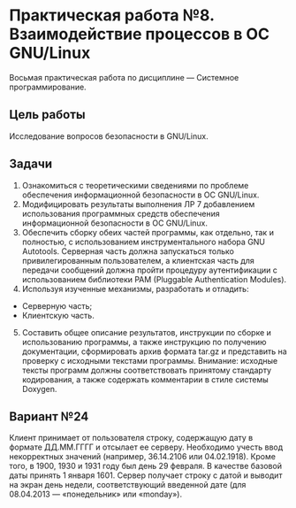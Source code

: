 # Практическая работа №8. Взаимодействие процессов в ОС GNU/Linux

Восьмая практическая работа по дисциплине — Системное программирование.

## Цель работы

Исследование вопросов безопасности в GNU/Linux.

## Задачи

1. Ознакомиться с теоретическими сведениями по проблеме обеспечения информационной безопасности в ОС GNU/Linux.
2. Модифицировать результаты выполнения ЛР 7 добавлением использования программных средств обеспечения информационной
   безопасности в ОС GNU/Linux.
3. Обеспечить сборку обеих частей программы, как отдельно, так и полностью, с использованием инструментального набора GNU Autotools. Серверная часть должна запускаться только привилегированным пользователем, а клиентская часть для передачи сообщений должна пройти процедуру аутентификации с использованием библиотеки PAM (Pluggable Authentication Modules).
4. Используя изученные механизмы, разработать и отладить:

- Серверную часть;
- Клиентскую часть.

5. Составить общее описание результатов, инструкции по сборке и использованию программы, а также инструкцию по получению
   документации, сформировать архив формата tar.gz и представить на проверку с исходными текстами программы. Внимание:
   исходные тексты программ должны соответствовать принятому стандарту кодирования, а также содержать комментарии в
   стиле системы Doxygen.

## Вариант №24

Клиент принимает от пользователя строку, содержащую дату в
формате ДД.ММ.ГГГГ и отсылает ее серверу. Необходимо учесть ввод
некорректных значений (например, 36.14.2106 или 04.02.1918). Кроме того, в
1900, 1930 и 1931 году был день 29 февраля. В качестве базовой даты принять 1
января 1601.
Сервер получает строку с датой и выводит на экран день недели,
соответствующий введенной дате (для 08.04.2013 — «понедельник» или
«monday»).
